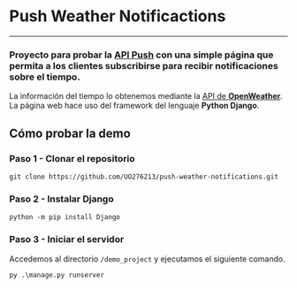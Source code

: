 # Push Weather Notificactions 
---
### Proyecto para probar la [__API Push__](https://developer.mozilla.org/es/docs/Web/API/Push_API) con una simple página que permita a los clientes subscribirse para recibir notificaciones sobre el tiempo.

La información del tiempo lo obtenemos mediante la [API de __OpenWeather__](https://openweathermap.org/api).
La página web hace uso del framework del lenguaje __Python Django__.

## Cómo probar la demo
### Paso 1 - Clonar el repositorio
```git clone https://github.com/UO276213/push-weather-notifications.git```
### Paso 2 - Instalar Django
```
python -m pip install Django
```
### Paso 3 - Iniciar el servidor
Accedemos al directorio `/demo_project` y ejecutamos el siguiente comando.
```
py .\manage.py runserver
```